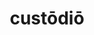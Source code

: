 ---
title: custōdiō
meaning: to guard
ch: [seventeen, f3, f]
pos: verb
inf: custōdīre
secondppstem: custōd
infend: īre
conjugation: fourth
derivative: custody
---